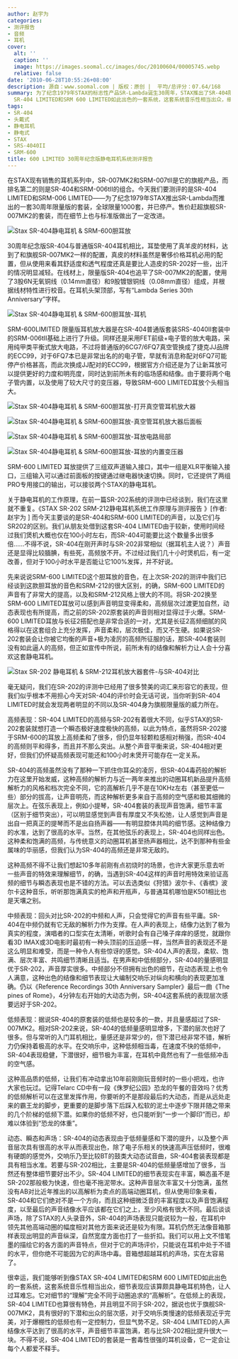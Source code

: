 ```yaml
---
author: 赵宇为
categories:
- 测评报告
- 音频
- 耳机
cover:
  alt: ''
  caption: ''
  image: https://images.soomal.cc/images/doc/20100604/00005745.webp
  relative: false
date: '2010-06-28T10:55:26+08:00'
description: 源自：www.soomal.com | 版权：原创 |  平均/总评分：07.64/168
summary: 为了纪念1979年STAX的标志性产品SR-Lambda诞生30周年，STAX推出了SR-404限量版耳机和SRM-600限量版配套耳放，全球限量1000套。很幸运，我们能够听到像STAX
  SR-404 LIMITED和SRM 600 LIMITED如此出色的一套系统，这套系统音乐性相当出众，细节表现应该算颇具静电耳机特色，让人过耳难忘。它对细节的“理解”完全不同于动圈追求的“高解析”
tags:
- SR-404
- 头戴式
- 静电耳机
- 静电式
- STAX
- SRS-4040II
- SRM-600
title: 600 LIMITED 30周年纪念版静电耳机系统测评报告
---
```


在STAX现有销售的耳机系列中，SR-007MK2和SRM-007tII是它的旗舰产品，而排名第二的则是SR-404和SRM-006tII的组合。今天我们要测评的是SR-404 LIMITED和SRM-006 LIMITED――为了纪念1979年STAX推出SR-Lambda而推出的一套30周年限量版的套装，全球限量1000套，并已停产。售价赶超旗舰SR-007MK2的套装，而在细节上也与标准版做出了一定改进。



![Stax SR-404静电耳机 & SRM-600胆耳放](https://images.soomal.cc/images/doc/20100604/00005757.webp)



30周年纪念版SR-404与普通版SR-404耳机相比，耳垫使用了真羊皮的材料，达到了和旗舰SR-007MK2一样的配置，真皮的材料虽然是奢侈价格耳机必用的配置，但从使用来看其舒适度和透气程度还真是要比人造皮的SR-202好一些，出汗的情况明显减轻。在线材上，限量版SR-404也追平了SR-007MK2的配置，使用了3股6N无氧铜线（0.14mm直径）和9股镀银铜线（0.08mm直径）组成，并根据线材特性进行校音。在耳机头架顶部，写有“Lambda Series 30th Anniversary”字样。



![Stax SR-404静电耳机 & SRM-600胆耳放-耳机](https://images.soomal.cc/images/doc/20100604/00005759.webp)



SRM-600LIMITED 限量版耳机放大器是在SR-404普通版套装SRS-4040II套装中的SRM-006tII基础上进行了升级。同样还是采用FET前级+电子管的放大电路，采用纯甲类平衡式放大电路，不过将普通版的6CG7/6FQ7真空管换成了捷克JJ品牌的ECC99，对于6FQ7本已是非常出名的的电子管，早就有消息称配对6FQ7可能停产价格甚高，而此次换成JJ配对的ECC99，根据官方介绍还是为了让新耳放可以提供更好的力度和明亮度，同时达到前所未有的临场感和结像。由于要将两个电子管内置，以及使用了较大尺寸的变压器，导致SRM-600 LIMITED耳放个头相当大。



![Stax SR-404静电耳机 & SRM-600胆耳放-打开真空管耳机放大器](https://images.soomal.cc/images/doc/20100604/00005768.webp)



![Stax SR-404静电耳机 & SRM-600胆耳放-真空管耳机放大器后面板](https://images.soomal.cc/images/doc/20100604/00005767.webp)



![Stax SR-404静电耳机 & SRM-600胆耳放-耳放电路局部](https://images.soomal.cc/images/doc/20100604/00005772.webp)



![Stax SR-404静电耳机 & SRM-600胆耳放-耳放的内置变压器](https://images.soomal.cc/images/doc/20100604/00005775.webp)



SRM-600 LIMITED 耳放提供了三组双声道输入接口，其中一组是XLR平衡输入接口，三组输入可以通过前面板的按键通过继电器快速切换。同时，它还提供了两组PRO专用接口的输出，可以接驳两个STAX的静电耳机。



关于静电耳机的工作原理，在前一篇SR-202系统的评测中已经谈到，我们在这里就不重复。《STAX SR-202 SRM-212静电耳机系统工作原理与测评报告 》[作者:赵宇为 ]
而今天主要谈的是SR-404和SRM-600 LIMITED的声音，以及它们与SR202的区别。我们从朋友处借到这套SR-404 LIMITED由于较新，使用时间经过我们煲机大概也仅在100小时左右，而SR-404可能要比这个数量多出很多倍……不得不说，SR-404在刚开声时与SR-202非常相似（据耳机主人说？）声音还是显得比较腼腆，有些死，高频放不开。不过经过我们几十小时煲机后，有一定改善，但对于100小时水平是否能让它100%发挥，并不好说。



先来说说SRM-600 LIMITED这个胆耳放的音色，在上次SR-202的测评中我们已经谈到这款胆耳放的音色和SRM-212的很大区别，的确，SRM-600 LIMITED的声音有了非常大的提高，以及和SRM-212风格上很大的不同。将SR-202换至SRM-600 LIMITED耳放可以感到声音明显变得柔和，高频层次过渡更加自然，动态表现也有所提高，而之前的SR-202原套装的声音则相对显得过于火爆。SRM-600 LIMITED耳放与长征2搭配也是非常合适的一对，尤其是长征2高频细腻的风格得以在这套组合上充分发挥，声音柔和，层次极佳，而又不生硬。如果说SR-202套装会让你被它均衡的声音+极为凌厉的高频所征服的话，那SR-404套装则没有如此逼人的高频，但正如宣传中所说，前所未有的结像和解析力让人会十分喜欢这套静电耳机。



![Stax SR-202 静电耳机 & SRM-212耳机放大器套件-与SR-404对比](https://images.soomal.cc/images/doc/20100604/00005745.webp)



毫无疑问，我们在SR-202的评测中已经用了很多赞美的词汇来形容它的表现，但我们似乎根本不用担心今天对SR-404的评价时会无话可说，当你听到SR-404 LIMITED时就会发现两者明显的不同以及SR-404身为旗舰限量版的威力所在。



高频表现：SR-404 LIMITED的高频与SR-202有着很大不同，似乎STAX的SR-202套装就想打造一个瞬态极好速度极快的高频，以此为特点，虽然将SR-202接于SRM-600的耳放上高频柔和了很多，但仍显年轻颗粒感相对稍强，而SR-404的高频则平和得多，而且并不那么突出。从整个声音平衡来说，SR-404相对更好，但我们仍怀疑高频表现可能还和100小时未煲开可能存在一定关系。



SR-404的高频虽然没有了那种一下抓住你耳朵的凌厉，但SR-404毒药般的解析力在这里开始发威，这种高频的解析力与近一两年来推出的动圈耳机新品提升高频解析力的风格和档次完全不同，它的高解析几乎不是在10KHz左右（甚至更低一些）部分的拔高，让声音明亮，而这种解析更多来自于高频的空气感和极其细微的层次上。在弦乐表现上，例如小提琴，SR-404套装的表现声音饱满，细节丰富（区别于细节突出），可以明显感觉到声音有厚度又不失松弛，让人感觉到声音是出自一把真正的提琴而不是出自扬声器――有明显腔体共鸣的细节感。这种结像力的水准，达到了很高的水平。当然，在其他弦乐的表现上，SR-404也同样出色。这种柔和饱满的高频，与传统意义的动圈耳机甚至扬声器相比，达不到那种有些金属味的华丽感，但我们认为SR-404的高频还是非常无敌的。



这种高频不得不让我们想起10多年前刚有点初烧时的场景，也许大家更乐意去听一些声音的特效来理解细节，的确，当遇到SR-404这样的声音时用特效来验证高频的细节与瞬态表现也是不错的方法。可以去选类似《狩猎》波尔卡、《香槟》波尔卡这种音乐，听听那饱满真实的枪声和开瓶声，与普通耳机哪怕是K501相比也是天壤之别。



中频表现：回头对比SR-202的中频和人声，只会觉得它的声音有些平庸。SR-404在中频仍就有它无敌的解析力作为支撑。在人声的表现上，结像力达到了极为真实的程度，演唱者的口型实在太清晰，听歌时会有自己嗓子痒痒的感觉，就跟你看3D IMAX或3D电影时最初有一种头顶前的压迫感一样，当然声音的表现还不是这么明显和难受，而是一种令人有些惊讶的感觉。SR-404人声的表现，柔软、饱满、层次丰富、共鸣细节清晰且适当。在男声和中低频部分，SR-404的量感明显优于SR-202，声音厚实很多。中频部分不但拥有出色的细节，在动态表现上也令人满意，这种出色的结像和细节表现让大编制交响乐对纵向和横向的表现更加准确。仍以《Reference Recordings 30th Anniversary Sampler》最后一曲《The pines of Rome》，4分钟左右开始的大动态为例，SR-404这套系统的表现层次感要远好于SR-202。



低频表现：据说SR-404的原套装的低频也是较多的一款，并且量感超过了SR-007MK2。相对SR-202来说，SR-404的低频量感明显增多，下潜的层次也好了很多。但与常听的入门耳机相比，量感还是非常少的，但下潜已经非常不错，解析力仍保持着极高的水平。在交响乐中，这种低频相当毒，在速度不快的低频中，SR-404表现稳健，下潜很好，细节极为丰富，在耳机中竟然也有了一些低频冲击的空气感。



这种高品质的低频，让我们有冲动拿出10年前刚刚玩音频时的一些小把戏，也许大家也玩过。记得Telarc CD中有一段《侏罗纪公园》恐龙的午餐的音效吗？优秀的低频解析可以在这里发挥作用，你要听的不是那段最后的大动态，而是从远处走来的霸王龙的脚步，更重要的是脚步落下后踩入松软的泥土中逐步下限并随之带来的几个阶梯的低频下潜。如果你的低频不好，也只能听到“一步一个脚印”而已，却难以体验到“恐龙的体重”。



动态、瞬态和声场：SR-404的动态表现由于低频量感和下潜的提升，以及整个声音层次具有很高的水平从而表现出色，除了电子乐相关的快速高声压低频时，很难有硬朗的感觉外，交响乐乃至比较BT的鼓类大动态试音曲，SR-404套装表现都是具有相当水准。若要与SR-202相比，主要是SR-404的低频量感增加了很多，当然还有整体细节要好出不少。SR-404 LIMITED的细节表现实在丰富，瞬态虽不是SR-202那般极为快速，但也毫不拖泥带水。这种声音层次丰富又十分饱满，虽然没有AB对比近年推出的以高解析为卖点的高端动圈耳机，但从使用印象来看，SR-404和它们绝对不是一个方向，而且这种细微泛音的丰富程度以及声音饱满程度，以至最后的声音结像水平应该都在它们之上，至少风格有很大不同。最后谈谈声场，除了STAX的人头录音外，SR-404的声场表现只能说较为一般，在耳机中领先其他高端动圈的幅度相对其他方面来说还是较为有限。耳机仍然无法像音箱那样表现出明显的声音纵深，自然宽度方面也打了一些折扣。我们可以用上文不惜笔墨的描绘它的各方面的声音特点，但对于它的声场评价，只能说在耳机中处于不错的水平，但你绝不可能因为它的声场中毒。音箱想超越耳机的声场，实在太容易了。



很幸运，我们能够听到像STAX SR-404 LIMITED和SRM 600 LIMITED如此出色的一套系统，这套系统音乐性相当出众，细节表现应该算颇具静电耳机特色，让人过耳难忘。它对细节的“理解”完全不同于动圈追求的“高解析”。在低频上的表现，SR-404 LIMITED也算很有特色，并且明显不同于SR-202，据说也优于旗舰SR-007MK2，具有很好的下潜和出众的层次感，对于交响乐类慢速的低频表现近乎完美，对于爆棚性的低频也有一定控制力，但显气势不足。SR-404 LIMITED的人声结像水平达到了很高的水平，声音细节丰富饱满，若与比SR-202相比提升很大一块。不得不说，SR-404 LIMITED的套装是一套毒性很强的耳机设备，它一定会让每个人都爱不释手。